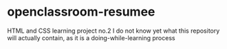 # openclassroom-resumee
HTML and CSS learning project no.2
I do not know yet what this repository will actually contain, as it is a doing-while-learning process
